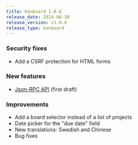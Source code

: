 ```yaml
---
title: Kanboard 1.0.6
release_date: 2014-06-30
release_version: v1.0.6
release_type: kanboard
---
```


### Security fixes

- Add a CSRF protection for HTML forms

### New features

- [Json-RPC API](https://docs.kanboard.org/v1/api/) (first draft)

### Improvements

- Add a board selector instead of a list of projects
- Date picker for the "due date" field
- New translations: Swedish and Chinese
- Bug fixes

